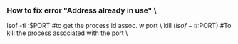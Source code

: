### How to fix error "Address already in use" \\
lsof -ti :$PORT #to get the process id assoc. w port \\
kill $(lsof -ti :$PORT) #To kill the process associated with the port \\